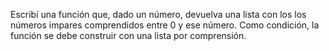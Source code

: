 Escribí una función que, dado un número, devuelva una lista con los los números impares comprendidos entre 0 y ese número. Como condición, la función se debe construir con una lista por comprensión.